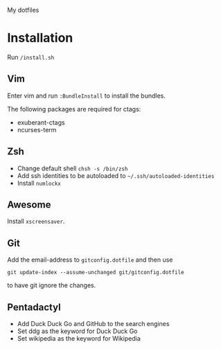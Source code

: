 My dotfiles

# Installation

Run `/install.sh`

## Vim

Enter vim and run `:BundleInstall` to install the bundles.

The following packages are required for ctags:
* exuberant-ctags
* ncurses-term

## Zsh

* Change default shell `chsh -s /bin/zsh`
* Add ssh identities to be autoloaded to `~/.ssh/autoloaded-identities`
* Install `numlockx`

## Awesome

Install `xscreensaver`.

## Git

Add the email-address to `gitconfig.dotfile` and then use

    git update-index --assume-unchanged git/gitconfig.dotfile

to have git ignore the changes.

## Pentadactyl

* Add Duck Duck Go and GitHub to the search engines
* Set ddg as the keyword for Duck Duck Go
* Set wikipedia as the keyword for Wikipedia
